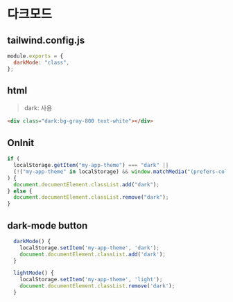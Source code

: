 # 다크모드

## tailwind.config.js

```js
module.exports = {
  darkMode: "class",
};
```

## html

> dark: 사용

```html
<div class="dark:bg-gray-800 text-white"></div>
```

## OnInit

```ts
if (
  localStorage.getItem("my-app-theme") === "dark" ||
  (!("my-app-theme" in localStorage) && window.matchMedia("(prefers-color-scheme: dark)").matches)
) {
  document.documentElement.classList.add("dark");
} else {
  document.documentElement.classList.remove("dark");
}
```

## dark-mode button

```ts
  darkMode() {
    localStorage.setItem('my-app-theme', 'dark');
    document.documentElement.classList.add('dark');
  }

  lightMode() {
    localStorage.setItem('my-app-theme', 'light');
    document.documentElement.classList.remove('dark');
  }
```
